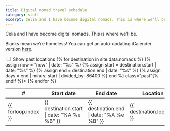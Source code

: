 ```yaml
---
title: Digital nomad travel schedule
category: stuff
excerpt: Celia and I have become digital nomads. This is where we’ll be.
---
```


Celia and I have become digital nomads. This is where we’ll be.

Blanks mean we’re homeless! You can get an auto-updating iCalender version [here](/nomads.ical).

<style type="text/css">
table tr.past { display: none }
#show_past:checked ~ table tr.past { display: table-row }
</style>

<div>
<input id="show_past" type="checkbox">
<label for="show_past">Show past locations</label>

<table>
  <thead>
    <tr><th>#</th><th>Start date</th><th>End date</th><th>Location</th><th>Days</th></tr>
  </thead>
  <tbody>
    {% for destination in site.data.nomads %}
    {% assign now = "now" | date: "%s" %}
    {% assign start = destination.start | date: "%s" %}
    {% assign end = destination.end | date: "%s" %}
    {% assign days = end | minus: start | divided_by: 86400 %}
    <tr{% if now > end %} class="past"{% endif %}>
      <td>{{ forloop.index }}</td>
      <td>{{ destination.start | date: "%A %e %B" }}</td>
      <td>{{ destination.end | date: "%A %e %B" }}</td>
      <td>{{ destination.location }}</td>
      <td>{{ days }}</td>
    </tr>
    {% endfor %}
  </tbody>
</table>
</div>
